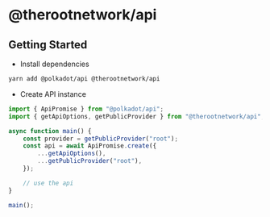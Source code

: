 # @therootnetwork/api

## Getting Started

- Install dependencies

```bash
yarn add @polkadot/api @therootnetwork/api
```

- Create API instance

```typescript
import { ApiPromise } from "@polkadot/api";
import { getApiOptions, getPublicProvider } from "@therootnetwork/api";

async function main() {
	const provider = getPublicProvider("root");
	const api = await ApiPromise.create({
		...getApiOptions(),
		...getPublicProvider("root"),
	});

	// use the api
}

main();
```
